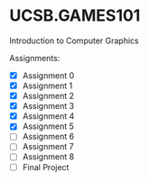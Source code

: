 # UCSB.GAMES101

Introduction to Computer Graphics

Assignments:
- [x] Assignment 0
- [x] Assignment 1
- [x] Assignment 2
- [x] Assignment 3
- [x] Assignment 4
- [x] Assignment 5
- [ ] Assignment 6
- [ ] Assignment 7
- [ ] Assignment 8
- [ ] Final Project
